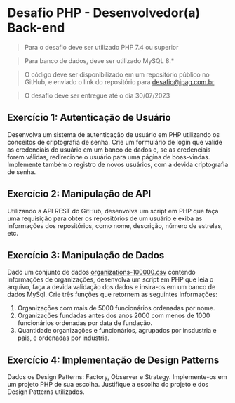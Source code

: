 # Desafio PHP - Desenvolvedor(a) Back-end

> Para o desafio deve ser utilizado PHP 7.4 ou superior

> Para banco de dados, deve ser utilizado MySQL 8.*

> O código deve ser disponibilizado em um repositório público no GitHub, e enviado o link do repositório para desafio@ipag.com.br

> O desafio deve ser entregue até o dia 30/07/2023

## Exercício 1: Autenticação de Usuário

Desenvolva um sistema de autenticação de usuário em PHP utilizando os conceitos de criptografia de senha. Crie um formulário de login que valide as credenciais do usuário em um banco de dados e, se as credenciais forem válidas, redirecione o usuário para uma página de boas-vindas. Implemente também o registro de novos usuários, com a devida criptografia de senha.

## Exercício 2: Manipulação de API

Utilizando a API REST do GitHub, desenvolva um script em PHP que faça uma requisição para obter os repositórios de um usuário e exiba as informações dos repositórios, como nome, descrição, número de estrelas, etc.

## Exercício 3: Manipulação de Dados

Dado um conjunto de dados [organizations-100000.csv](https://github.com/datablist/sample-csv-files/raw/main/files/organizations/organizations-100000.zip) contendo informações de organizações, desenvolva um script em PHP que leia o arquivo, faça a devida validação dos dados e insira-os em um banco de dados MySql. Crie três funções que retornem as seguintes informações:

1. Organizações com mais de 5000 funcionários ordenadas por nome.
2. Organizações fundadas antes dos anos 2000 com menos de 1000 funcionários ordenadas por data de fundação.
3. Quantidade organizações e funcionários, agrupados por insdustria e pais, e ordenadas por industria.

## Exercício 4: Implementação de Design Patterns

Dados os Design Patterns: Factory, Observer e Strategy. Implemente-os em um projeto PHP de sua escolha. Justifique a escolha do projeto e dos Design Patterns utilizados.